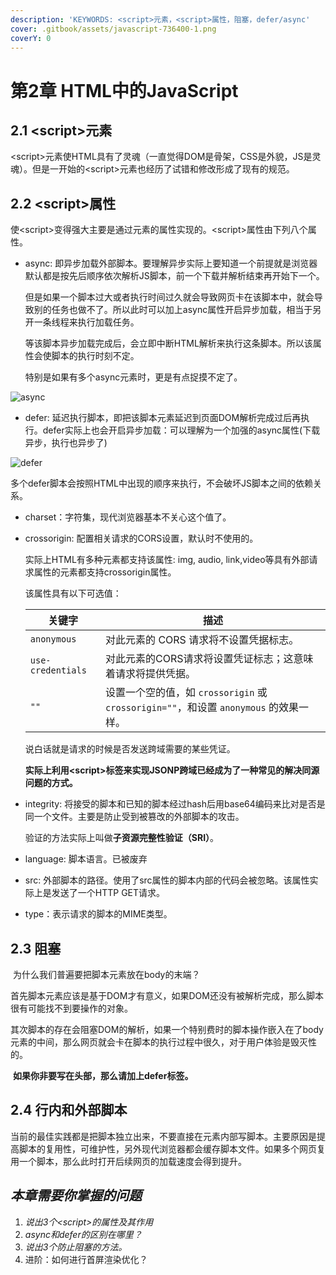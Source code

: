 ```yaml
---
description: 'KEYWORDS: <script>元素，<script>属性，阻塞，defer/async'
cover: .gitbook/assets/javascript-736400-1.png
coverY: 0
---
```


# 第2章 HTML中的JavaScript

## 2.1 \<script>元素

​\<script>元素使HTML具有了灵魂（一直觉得DOM是骨架，CSS是外貌，JS是灵魂）。但是一开始的\<script>元素也经历了试错和修改形成了现有的规范。

## 2.2 \<script>属性

​ 使\<script>变得强大主要是通过元素的属性实现的。\<script>属性由下列八个属性。

*   async: 即异步加载外部脚本。要理解异步实际上要知道一个前提就是浏览器默认都是按先后顺序依次解析JS脚本，前一个下载并解析结束再开始下一个。

    但是如果一个脚本过大或者执行时间过久就会导致网页卡在该脚本中，就会导致别的任务也做不了。所以此时可以加上async属性开启异步加载，相当于另开一条线程来执行加载任务。

    等该脚本异步加载完成后，会立即中断HTML解析来执行这条脚本。所以该属性会使脚本的执行时刻不定。

    特别是如果有多个async元素时，更是有点捉摸不定了。

![async](https://pic3.zhimg.com/v2-74febba4b5c4b370a7a7edea01cb5cd2\_b.png)

* defer: 延迟执行脚本，即把该脚本元素延迟到页面DOM解析完成过后再执行。defer实际上也会开启异步加载：可以理解为一个加强的async属性(下载异步，执行也异步了)

![defer](https://pic3.zhimg.com/v2-e5fef119db5c0039aa3fb6674a5d3026\_b.png)

多个defer脚本会按照HTML中出现的顺序来执行，不会破坏JS脚本之间的依赖关系。

* charset：字符集，现代浏览器基本不关心这个值了。
*   crossorigin: 配置相关请求的CORS设置，默认时不使用的。

    实际上HTML有多种元素都支持该属性: img, audio, link,video等具有外部请求属性的元素都支持crossorigin属性。

    该属性具有以下可选值：

    | 关键字               | 描述                                                                |
    | ----------------- | ----------------------------------------------------------------- |
    | `anonymous`       | 对此元素的 CORS 请求将不设置凭据标志。                                            |
    | `use-credentials` | 对此元素的CORS请求将设置凭证标志；这意味着请求将提供凭据。                                   |
    | `""`              | 设置一个空的值，如 `crossorigin` 或 `crossorigin=""`，和设置 `anonymous` 的效果一样。 |

    说白话就是请求的时候是否发送跨域需要的某些凭证。

    **实际上利用\<script>标签来实现JSONP跨域已经成为了一种常见的解决同源问题的方式。**
*   integrity: 将接受的脚本和已知的脚本经过hash后用base64编码来比对是否是同一个文件。主要是防止受到被篡改的外部脚本的攻击。

    验证的方法实际上叫做**子资源完整性验证（SRI）**。
* language: 脚本语言。已被废弃
* src: 外部脚本的路径。使用了src属性的脚本内部的代码会被忽略。该属性实际上是发送了一个HTTP GET请求。
* type：表示请求的脚本的MIME类型。

## 2.3 阻塞

​ 为什么我们普遍要把脚本元素放在body的末端？

​ 首先脚本元素应该是基于DOM才有意义，如果DOM还没有被解析完成，那么脚本很有可能找不到要操作的对象。

​ 其次脚本的存在会阻塞DOM的解析，如果一个特别费时的脚本操作嵌入在了body元素的中间，那么网页就会卡在脚本的执行过程中很久，对于用户体验是毁灭性的。

​ **如果你非要写在头部，那么请加上defer标签。**

## 2.4 行内和外部脚本

​ 当前的最佳实践都是把脚本独立出来，不要直接在元素内部写脚本。主要原因是提高脚本的复用性，可维护性，另外现代浏览器都会缓存脚本文件。如果多个网页复用一个脚本，那么此时打开后续网页的加载速度会得到提升。

## _本章需要你掌握的问题_

1. _说出3个\<script>的属性及其作用_
2. _async和defer的区别在哪里？_
3. _说出3个防止阻塞的方法。_
4. 进阶：如何进行首屏渲染优化？
